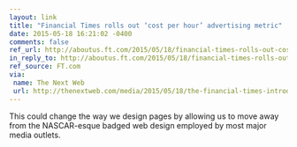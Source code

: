 ```yaml
---
layout: link
title: "Financial Times rolls out ‘cost per hour’ advertising metric"
date: 2015-05-18 16:21:02 -0400
comments: false
ref_url: http://aboutus.ft.com/2015/05/18/financial-times-rolls-out-cost-per-hour-advertising-metric/
in_reply_to: http://aboutus.ft.com/2015/05/18/financial-times-rolls-out-cost-per-hour-advertising-metric/
ref_source: FT.com
via:
 name: The Next Web
 url: http://thenextweb.com/media/2015/05/18/the-financial-times-introduces-cost-per-hour-ad-metric-to-focus-on-engagement/
---
```


This could change the way we design pages by allowing us to move away from the NASCAR-esque badged web design employed by most major media outlets.